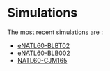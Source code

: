 # Simulations

The most recent simulations are :
  - [eNATL60-BLBT02](eNATL60-BLBT02.md)
  - [eNATL60-BLB002](eNATL60-BLB002.md)
  - [NATL60-CJM165](NATL60-CJM165.md)
